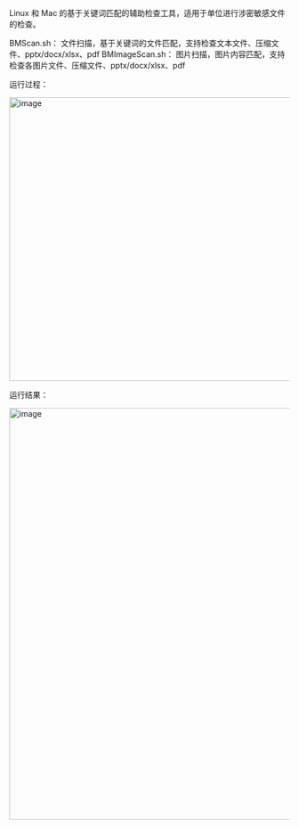 Linux 和 Mac 的基于关键词匹配的辅助检查工具，适用于单位进行涉密敏感文件的检查。

BMScan.sh： 文件扫描，基于关键词的文件匹配，支持检查文本文件、压缩文件、pptx/docx/xlsx、pdf
BMImageScan.sh： 图片扫描，图片内容匹配，支持检查各图片文件、压缩文件、pptx/docx/xlsx、pdf

运行过程：

<img width="1059" height="510" alt="image" src="https://github.com/user-attachments/assets/74a0b885-ae44-4727-b560-adede5590ab3" />

运行结果：

<img width="1020" height="740" alt="image" src="https://github.com/user-attachments/assets/f29dd143-5dfc-431b-975d-9d4710bd5fd7" />
